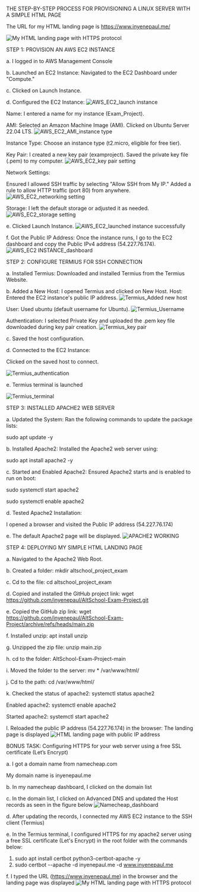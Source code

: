 THE STEP-BY-STEP PROCESS FOR PROVISIONING A LINUX SERVER WITH A SIMPLE HTML PAGE

The URL for my HTML landing page is https://www.inyenepaul.me/

![My HTML landing page with HTTPS protocol](https://github.com/user-attachments/assets/b729e488-0c28-4d93-8f91-9e8a8d2e3716)



STEP 1: PROVISION AN AWS EC2 INSTANCE

a. I logged in to AWS Management Console

b. Launched an EC2 Instance:
  Navigated to the EC2 Dashboard under "Compute."

c. Clicked on Launch Instance.

d. Configured the EC2 Instance:
![AWS_EC2_launch instance](https://github.com/user-attachments/assets/462d2e80-9458-4e9e-a769-54cd458b99f0)

Name: I entered a name for my instance (Exam_Project).

AMI: Selected an Amazon Machine Image (AMI). Clicked on Ubuntu Server 22.04 LTS.
![AWS_EC2_AMI_instance type](https://github.com/user-attachments/assets/ab43a77f-52f8-4414-ae71-e7b8f47d484c)

Instance Type: Choose an instance type (t2.micro, eligible for free tier).

Key Pair: I created a new key pair (examproject). Saved the private key file (.pem) to my computer.
![AWS_EC2_key pair setting](https://github.com/user-attachments/assets/c193bd4c-988f-4577-8207-d24b469ead1c)

Network Settings:

Ensured I allowed SSH traffic by selecting "Allow SSH from My IP."
Added a rule to allow HTTP traffic (port 80) from anywhere.
![AWS_EC2_networking setting](https://github.com/user-attachments/assets/2317b936-8f6c-4f57-8a83-6ebaa5018ed9)

Storage: I left the default storage or adjusted it as needed.
![AWS_EC2_storage setting](https://github.com/user-attachments/assets/e33e1e57-ce2d-42d3-9ad0-d20f70938460)

e. Clicked Launch Instance.
![AWS_EC2_launched instance successfully](https://github.com/user-attachments/assets/97e17202-5a00-4e79-a548-2f0779e92d3d)

f. Got the Public IP Address:
Once the instance runs, I go to the EC2 dashboard and copy the Public IPv4 address (54.227.76.174).
![AWS_EC2 INSTANCE_dashboard](https://github.com/user-attachments/assets/7cfac95f-f931-4768-8903-bdb1bd4b3374)


STEP 2: CONFIGURE TERMIUS FOR SSH CONNECTION

a. Installed Termius:
    Downloaded and installed Termius from the Termius Website.

b. Added a New Host:
I opened Termius and clicked on New Host.
Host: Entered the EC2 instance's public IP address.
![Termius_Added new host](https://github.com/user-attachments/assets/518b06b7-f397-44c1-b3dd-bb90f0c3d44c)

User: Used ubuntu (default username for Ubuntu).
![Termius_Username](https://github.com/user-attachments/assets/32a2f539-685c-4216-82d4-0dab20d0f3ef)

Authentication:
I selected Private Key and uploaded the .pem key file downloaded during key pair creation.
![Termius_key pair](https://github.com/user-attachments/assets/0c43b120-2a24-4344-89cf-91961c3a9eb8)

c. Saved the host configuration.

d. Connected to the EC2 Instance:

  Clicked on the saved host to connect.

![Termius_authentication](https://github.com/user-attachments/assets/baf607ae-ce5d-474c-8c87-7151c912e4ca)

e. Termius terminal is launched

![Termius_terminal](https://github.com/user-attachments/assets/155f6029-c227-4d7d-8143-60e0b40cdb1e)


STEP 3: INSTALLED APACHE2 WEB SERVER

a. Updated the System: Ran the following commands to update the package lists:

  sudo apt update -y

b. Installed Apache2: Installed the Apache2 web server using:

  sudo apt install apache2 -y

c. Started and Enabled Apache2: Ensured Apache2 starts and is enabled to run on boot:

  sudo systemctl start apache2

  sudo systemctl enable apache2

d. Tested Apache2 Installation:

  I opened a browser and visited the Public IP address (54.227.76.174)

e. The default Apache2 page will be displayed.
![APACHE2 WORKING](https://github.com/user-attachments/assets/dc1be4fc-6778-4c35-8648-6fa502fad5ac)


STEP 4: DEPLOYING MY SIMPLE HTML LANDING PAGE

a. Navigated to the Apache2 Web Root.

b. Created a folder: mkdir altschool_project_exam

c. Cd to the file: cd altschool_project_exam

d. Copied and installed the GitHub project link: wget https://github.com/inyenepaul/AltSchool-Exam-Project.git

e. Copied the GitHub zip link: wget https://github.com/inyenepaul/AltSchool-Exam-Project/archive/refs/heads/main.zip

f. Installed unzip: apt install unzip

g. Unzipped the zip file: unzip main.zip

h. cd to the folder: AltSchool-Exam-Project-main

i. Moved the folder to the server: mv * /var/www/html/

j. Cd to the path: cd /var/www/html/

k. Checked the status of apache2: systemctl status apache2

  Enabled apache2: systemctl enable apache2

  Started apache2: systemctl start apache2

l. Reloaded the public IP address (54.227.76.174) in the browser: The landing page is displayed
![HTML landing page with public IP address](https://github.com/user-attachments/assets/7e43e679-a10a-4c8b-b1cd-4a8a9d03075c)


BONUS TASK: Configuring HTTPS for your web server using a free SSL certificate (Let’s Encrypt)

a. I got a domain name from namecheap.com

   My domain name is inyenepaul.me
   
b. In my namecheap dashboard, I clicked on the domain list
   
c. In the domain list, I clicked on Advanced DNS and updated the Host records as seen in the figure below
   ![Namecheap_dashboard](https://github.com/user-attachments/assets/93518d10-ab7a-47e7-ad46-d51abb346d2e)

d. After updating the records, I connected my AWS EC2 instance to the SSH client (Termius)

e. In the Termius terminal, I configured HTTPS for my apache2 server using a free SSL certificate (Let's Encrypt) in the root folder with the commands below:
   1. sudo apt install certbot python3-certbot-apache -y
   2. sudo certbot --apache -d inyenepaul.me -d www.inyenepaul.me

f. I typed the URL (https://www.inyenepaul.me) in the browser and the landing page was displayed
   ![My HTML landing page with HTTPS protocol](https://github.com/user-attachments/assets/cd0f0358-a659-4408-b1e7-34fd0d1a3b57)

   

